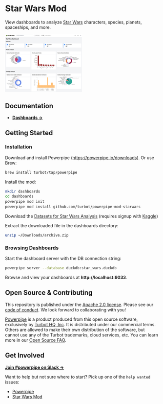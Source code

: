 # Star Wars Mod

View dashboards to analyze [Star Wars](https://www.starwars.com/) characters, species, planets, spaceships, and more.

<img src="https://raw.githubusercontent.com/turbot/powerpipe-mod-starwars/main/docs/starwars_dashboard_screenshot.png" width="50%" type="thumbnail"/>

## Documentation

- **[Dashboards →](https://hub.powerpipe.io/mods/turbot/starwars/dashboards)**

## Getting Started

### Installation

Download and install Powerpipe (https://powerpipe.io/downloads). Or use Brew:

```sh
brew install turbot/tap/powerpipe
```

Install the mod:

```sh
mkdir dashboards
cd dashboards
powerpipe mod init
powerpipe mod install github.com/turbot/powerpipe-mod-starwars
```

Download the [Datasets for Star Wars Analysis](https://www.kaggle.com/datasets/souravthe/star-war-dataset-analysis-duckdb/data?select=star_war.duckdb) (requires signup with [Kaggle](https://www.kaggle.com/))

Extract the downloaded file in the dashboards directory:

```sh
unzip ~/Downloads/archive.zip
```

### Browsing Dashboards

Start the dashboard server with the DB connection string:

```sh
powerpipe server --database duckdb:star_wars.duckdb
```

Browse and view your dashboards at **http://localhost:9033**.

## Open Source & Contributing

This repository is published under the [Apache 2.0 license](https://www.apache.org/licenses/LICENSE-2.0). Please see our [code of conduct](https://github.com/turbot/.github/blob/main/CODE_OF_CONDUCT.md). We look forward to collaborating with you!

[Powerpipe](https://powerpipe.io) is a product produced from this open source software, exclusively by [Turbot HQ, Inc](https://turbot.com). It is distributed under our commercial terms. Others are allowed to make their own distribution of the software, but cannot use any of the Turbot trademarks, cloud services, etc. You can learn more in our [Open Source FAQ](https://turbot.com/open-source).

## Get Involved

**[Join #powerpipe on Slack →](https://powerpipe.io/community/join)**

Want to help but not sure where to start? Pick up one of the `help wanted` issues:

- [Powerpipe](https://github.com/turbot/powerpipe/labels/help%20wanted)
- [Star Wars Mod](https://github.com/turbot/powerpipe-mod-starwar/labels/help%20wanted)
